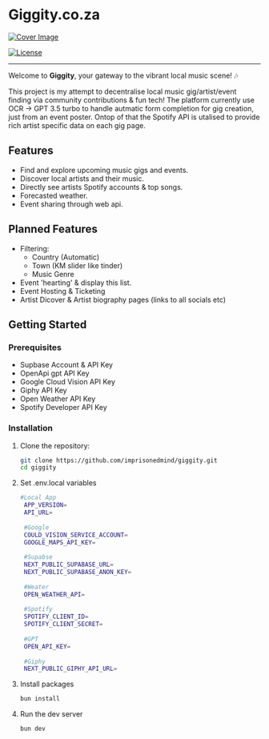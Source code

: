 # Giggity.co.za

[![Cover Image](https://i.imgur.com/bvO0etf.png)](https://giggity.co.za)

[![License](https://img.shields.io/badge/license-MIT-blue.svg)](LICENSE)

---

Welcome to **Giggity**, your gateway to the vibrant local music scene! 🎶

This project is my attempt to decentralise local music gig/artist/event finding via community contributions & fun tech!
The platform currently use OCR → GPT 3.5 turbo to handle autmatic form completion for gig creation, just from an event poster. Ontop of that the Spotify API
is utalised to provide rich artist specific data on each gig page.


## Features

- Find and explore upcoming music gigs and events.
- Discover local artists and their music.
- Directly see artists Spotify accounts & top songs.
- Forecasted weather.
- Event sharing through web api.

## Planned Features
- Filtering:
  - Country (Automatic)
  - Town (KM slider like tinder)
  - Music Genre
- Event 'hearting' & display this list.
- Event Hosting & Ticketing
- Artist Dicover & Artist biography pages (links to all socials etc)

## Getting Started

### Prerequisites

- Supbase Account & API Key
- OpenApi gpt API Key
- Google Cloud Vision API Key
- Giphy API Key
- Open Weather API Key
- Spotify Developer API Key

### Installation

1. Clone the repository:

   ```bash
   git clone https://github.com/imprisonedmind/giggity.git
   cd giggity

2. Set .env.local variables
   ```bash
   #Local App
    APP_VERSION=
    API_URL=
    
    #Google
    COULD_VISION_SERVICE_ACCOUNT=
    GOOGLE_MAPS_API_KEY=
    
    #Supabse
    NEXT_PUBLIC_SUPABASE_URL=
    NEXT_PUBLIC_SUPABASE_ANON_KEY=
    
    #Weater
    OPEN_WEATHER_API=
    
    #Spotify
    SPOTIFY_CLIENT_ID=
    SPOTIFY_CLIENT_SECRET=
    
    #GPT
    OPEN_API_KEY=
    
    #Giphy
    NEXT_PUBLIC_GIPHY_API_URL=

 3. Install packages
    ```bash
    bun install

4. Run the dev server
   ```bash
   bun dev

